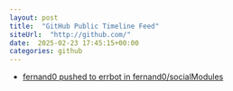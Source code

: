 ```yaml
---
layout: post
title:  "GitHub Public Timeline Feed"
siteUrl:  "http://github.com/"
date:  2025-02-23 17:45:15+00:00
categories: github
---
```

*  [fernand0 pushed to errbot in fernand0/socialModules](https://github.com/fernand0/socialModules/compare/e7ceb0374b...7f1f87e701)
